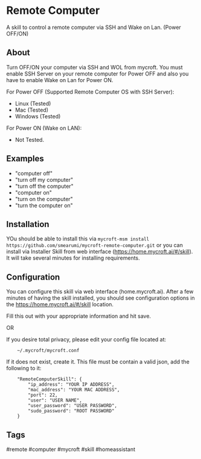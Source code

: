 # Remote Computer
A skill to control a remote computer via SSH and Wake on Lan. (Power OFF/ON)

## About
Turn OFF/ON your computer via SSH and WOL from mycroft. You must enable SSH Server on your remote computer 
for Power OFF and also you have to enable Wake on Lan for Power ON.

For Power OFF (Supported Remote Computer OS with SSH Server):
* Linux (Tested)
* Mac (Tested)
* Windows (Tested)

For Power ON (Wake on LAN):
* Not Tested.

## Examples 
* "computer off"
* "turn off my computer"
* "turn off the computer"
* "computer on"
* "turn on the computer"
* "turn the computer on"

## Installation
YOu should be able to install this via `mycroft-msm install https://github.com/smearumi/mycroft-remote-computer.git` or you can install via Installer Skill from web interface (https://home.mycroft.ai/#/skill). It will take several minutes for installing requirements.

## Configuration
You can configure this skill via web interface (home.mycroft.ai). After a few minutes of having the skill installed, you should see configuration options in the https://home.mycroft.ai/#/skill location.

Fill this out with your appropriate information and hit save.

OR

If you desire total privacy, please edit your config file located at:

        ~/.mycroft/mycroft.conf

If it does not exist, create it. This file must be contain a valid json, add the following to it:

        "RemoteComputerSkill": {
            "ip_address": "YOUR IP ADDRESS",
            "mac_address": "YOUR MAC ADDRESS",
            "port": 22,
            "user": "USER NAME",
            "user_password": "USER PASSWORD",
            "sudo_password": "ROOT PASSWORD"
        }    

## Tags
#remote
#computer
#mycroft
#skill
#homeassistant
